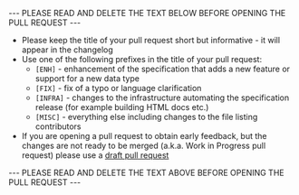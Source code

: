 --- PLEASE READ AND DELETE THE TEXT BELOW BEFORE OPENING THE PULL REQUEST ---

- Please keep the title of your pull request short but informative - it will 
  appear in the changelog
- Use one of the following prefixes in the title of your pull request:
  - `[ENH]` - enhancement of the specification that adds a new feature or 
    support for a new data type
  - `[FIX]` - fix of a typo or language clarification
  - `[INFRA]` - changes to the infrastructure automating the specification 
    release (for example building HTML docs etc.)
  - `[MISC]` - everything else including changes to the file listing 
    contributors
- If you are opening a pull request to obtain early feedback, but the changes 
  are not ready to be merged (a.k.a. Work in Progress pull request) please 
  use a [draft pull request](https://github.blog/2019-02-14-introducing-draft-pull-requests/)

--- PLEASE READ AND DELETE THE TEXT ABOVE BEFORE OPENING THE PULL REQUEST ---
